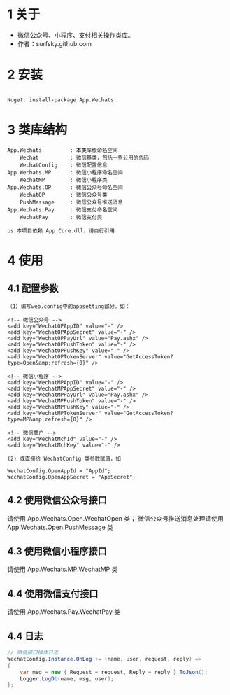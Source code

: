 ﻿# 1 关于

- 微信公众号、小程序、支付相关操作类库。
- 作者：surfsky.github.com

# 2 安装
```

Nuget: install-package App.Wechats
```

# 3 类库结构

```
App.Wechats         : 本类库根命名空间
    Wechat          : 微信基类，包括一些公用的代码
    WechatConfig    : 微信配置信息
App.Wechats.MP      : 微信小程序命名空间
    WechatMP        : 微信小程序类
App.Wechats.OP      : 微信公众号命名空间
    WechatOP        : 微信公众号类
    PushMessage     : 微信公众号推送消息
App.Wechats.Pay     : 微信支付命名空间
    WechatPay       : 微信支付类

ps.本项目依赖 App.Core.dll，请自行引用
```

# 4 使用

## 4.1 配置参数

    （1）编写web.config中的appsetting部分。如：

    <!-- 微信公众号 -->
    <add key="WechatOPAppID" value="-" />
    <add key="WechatOPAppSecret" value="-" />
    <add key="WechatOPPayUrl" value="Pay.ashx" />
    <add key="WechatOPPushToken" value="-" />
    <add key="WechatOPPushKey" value="-" />
    <add key="WechatOPTokenServer" value="GetAccessToken?type=Open&amp;refresh={0}" />

    <!-- 微信小程序 -->
    <add key="WechatMPAppID" value="-" />
    <add key="WechatMPAppSecret" value="-" />
    <add key="WechatMPPayUrl" value="Pay.ashx" />
    <add key="WechatMPPushToken" value="-" />
    <add key="WechatMPPushKey" value="-" />
    <add key="WechatMPTokenServer" value="GetAccessToken?type=MP&amp;refresh={0}" />

    <!-- 微信商户 -->
    <add key="WechatMchId" value="-" />
    <add key="WechatMchKey" value="-" />

    (2) 或直接给 WechatConfig 类参数赋值，如

    WechatConfig.OpenAppId = "AppId";
    WechatConfig.OpenAppSecret = "AppSecret";

## 4.2 使用微信公众号接口

请使用 App.Wechats.Open.WechatOpen 类；
微信公众号推送消息处理请使用 App.Wechats.Open.PushMessage 类

## 4.3 使用微信小程序接口

请使用 App.Wechats.MP.WechatMP 类

## 4.4 使用微信支付接口

请使用 App.Wechats.Pay.WechatPay 类

## 4.4 日志

```c#
// 微信接口操作日志
WechatConfig.Instance.OnLog += (name, user, request, reply) =>
{
    var msg = new { Request = request, Reply = reply }.ToJson();
    Logger.LogDb(name, msg, user);
};
```

